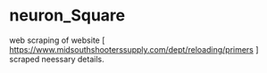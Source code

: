 # neuron_Square
web scraping of website [ https://www.midsouthshooterssupply.com/dept/reloading/primers ]
scraped neessary details.
